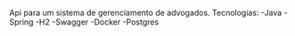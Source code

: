 Api para um sistema de gerenciamento de advogados.
Tecnologias:
-Java
-Spring
-H2
-Swagger
-Docker
-Postgres

